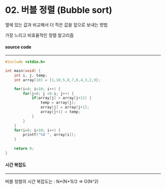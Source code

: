 # 02. 버블 정렬 (Bubble sort)

옆에 있는 값과 비교해서 더 작은 값을 앞으로 보내는 방법



가장 느리고 비효율적인 정렬 알고리즘



#### source code

------

```c
#include <stdio.h>

int main(void) {
	int i, j, temp;
	int array[10] = {1,10,5,8,7,6,4,3,2,9};

	for(i=0; i<10; i++) {
		for(j=0; j <9-i; j++) {
			if(array[j] > array[j+1]) {
				temp = array[j];
				array[j] = array[j+1];
				array[j+1] = temp;
			}
		}
	}
	for(i=0; i<10; i++) {
		printf("%d ", array[i]);
	}
	
	return 0; 
}
```



#### 시간 복잡도

------

버블 정렬의 시간 복잡도는 : N*(N+1)/2 => O(N^2)